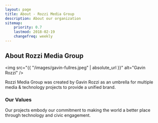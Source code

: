 ```yaml
---
layout: page
title: About - Rozzi Media Group
description: About our organization
sitemap:
    priority: 0.7
    lastmod: 2018-02-19
    changefreq: weekly
---
```

## About Rozzi Media Group

<span class="image left"><img src="{{ "/images/gavin-fullres.jpeg" | absolute_url }}" alt="Gavin Rozzi" /></span>

Rozzi Media Group was created by Gavin Rozzi as an umbrella for multiple media & technology projects to provide a unified brand.

### Our Values
<div class="box">
  <p>
  Our projects embody our commitment to making the world a better place through technology and civic engagement.
  </p>
</div>
